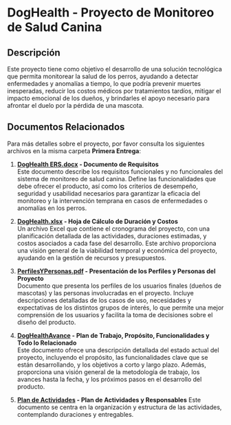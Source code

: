 # DogHealth - Proyecto de Monitoreo de Salud Canina

## Descripción
Este proyecto tiene como objetivo el desarrollo de una solución tecnológica que permita monitorear la salud de los perros, ayudando a detectar enfermedades y anomalías a tiempo, lo que podría prevenir muertes inesperadas, reducir los costos médicos por tratamientos tardíos, mitigar el impacto emocional de los dueños, y brindarles el apoyo necesario para afrontar el duelo por la pérdida de una mascota.

## Documentos Relacionados

Para más detalles sobre el proyecto, por favor consulta los siguientes archivos en la misma carpeta **Primera Entrega**:

1. **[DogHealth ERS.docx](/Primera%20Entrega/DogHealth%20ERS.docx) - Documento de Requisitos**  
   Este documento describe los requisitos funcionales y no funcionales del sistema de monitoreo de salud canina. Define las funcionalidades que debe ofrecer el producto, así como los criterios de desempeño, seguridad y usabilidad necesarios para garantizar la eficacia del monitoreo y la intervención temprana en casos de enfermedades o anomalías en los perros.

2. **[DogHealth.xlsx](/Primera%20Entrega/DogHealth.xlsx) - Hoja de Cálculo de Duración y Costos**  
   Un archivo Excel que contiene el cronograma del proyecto, con una planificación detallada de las actividades, duraciones estimadas, y costos asociados a cada fase del desarrollo. Este archivo proporciona una visión general de la viabilidad temporal y económica del proyecto, ayudando en la gestión de recursos y presupuestos.

3. **[PerfilesYPersonas.pdf](/Primera%20Entrega/PerfilesYPersonas.pdf) - Presentación de los Perfiles y Personas del Proyecto**  
   Documento que presenta los perfiles de los usuarios finales (dueños de mascotas) y las personas involucradas en el proyecto. Incluye descripciones detalladas de los casos de uso, necesidades y expectativas de los distintos grupos de interés, lo que permite una mejor comprensión de los usuarios y facilita la toma de decisiones sobre el diseño del producto.

4. **[DogHealthAvance](/Primera%20Entrega/PlanProyecto_DogHealth.pdf) - Plan de Trabajo, Propósito, Funcionalidades y Todo lo Relacionado**  
   Este documento ofrece una descripción detallada del estado actual del proyecto, incluyendo el propósito, las funcionalidades clave que se están desarrollando, y los objetivos a corto y largo plazo. Además, proporciona una visión general de la metodología de trabajo, los avances hasta la fecha, y los próximos pasos en el desarrollo del producto.

5. **[Plan de Actividades](/Primera%20Entrega/ActividadesDogHealth.pdf) - Plan de Actividades y Responsables**
   Este documento se centra en la organización y estructura de las actividades, contemplando duraciones y entregables.
